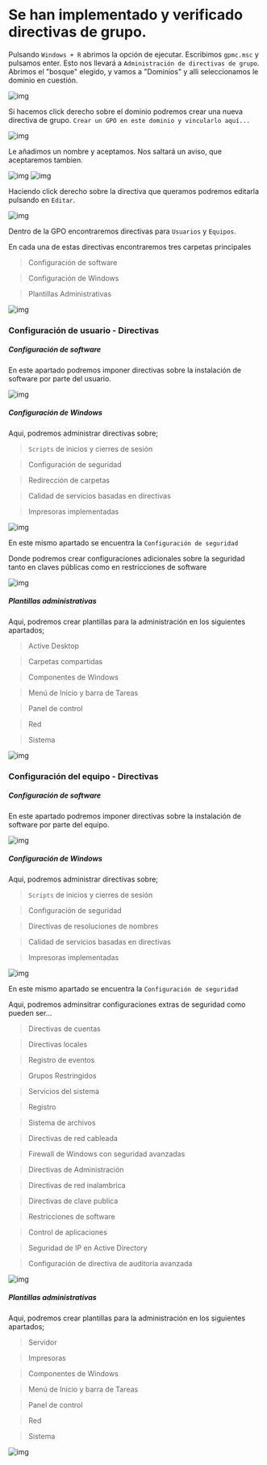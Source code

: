 # Se han implementado y verificado directivas de grupo.

Pulsando `Windows + R` abrimos la opción de ejecutar. Escribimos `gpmc.msc` y pulsamos enter. Esto nos llevará a `Administración de directivas de grupo`. Abrimos el "bosque" elegido, y vamos a "Dominios" y alli seleccionamos le dominio en cuestión.

![img](https://raw.githubusercontent.com/smxrlxp/dominios.html/master/assets/admin_acceso_dom/e/1.png)

Si hacemos click derecho sobre el dominio podremos crear una nueva directiva de grupo. `Crear un GPO en este dominio y vincularlo aquí...`

![img](https://raw.githubusercontent.com/smxrlxp/dominios.html/master/assets/admin_acceso_dom/e/3.png)

Le añadimos un nombre y aceptamos. Nos saltará un aviso, que aceptaremos tambien.

![img](https://raw.githubusercontent.com/smxrlxp/dominios.html/master/assets/admin_acceso_dom/e/4.png)
![img](https://raw.githubusercontent.com/smxrlxp/dominios.html/master/assets/admin_acceso_dom/e/5.png)

Haciendo click derecho sobre la directiva que queramos podremos editarla pulsando en `Editar`.

![img](https://raw.githubusercontent.com/smxrlxp/dominios.html/master/assets/admin_acceso_dom/e/6.png)

Dentro de la GPO encontraremos directivas para `Usuarios` y `Equipos`.

En cada una de estas directivas encontraremos tres carpetas principales

>Configuración de software

>Configuración de Windows

>Plantillas Administrativas

![img](https://raw.githubusercontent.com/smxrlxp/dominios.html/master/assets/admin_acceso_dom/e/7.png)

### Configuración de usuario - Directivas

##### Configuración de software 

En este apartado podremos imponer directivas sobre la instalación de software por parte del usuario.

![img](https://raw.githubusercontent.com/smxrlxp/dominios.html/master/assets/admin_acceso_dom/e/11_a.png)

##### Configuración de Windows

Aqui, podremos administrar directivas sobre;

>`Scripts` de inicios y cierres de sesión

>Configuración de seguridad 

>Redirección de carpetas

>Calidad de servicios basadas en directivas

>Impresoras implementadas

![img](https://raw.githubusercontent.com/smxrlxp/dominios.html/master/assets/admin_acceso_dom/e/11_b.png)

En este mismo apartado se encuentra la `Configuración de seguridad`

Donde podremos crear configuraciones adicionales sobre la seguridad tanto en claves públicas como en restricciones de software

![img](https://raw.githubusercontent.com/smxrlxp/dominios.html/master/assets/admin_acceso_dom/e/11_d.png)

##### Plantillas administrativas

Aqui, podremos crear plantillas para la administración en los siguientes apartados;

>Active Desktop

>Carpetas compartidas

>Componentes de Windows

>Menú de Inicio y barra de Tareas

>Panel de control

>Red

>Sistema

![img](https://raw.githubusercontent.com/smxrlxp/dominios.html/master/assets/admin_acceso_dom/e/11_c.png)

### Configuración del equipo - Directivas

##### Configuración de software

En este apartado podremos imponer directivas sobre la instalación de software por parte del equipo.

![img](https://raw.githubusercontent.com/smxrlxp/dominios.html/master/assets/admin_acceso_dom/e/10_a.png)

##### Configuración de Windows

Aqui, podremos administrar directivas sobre;

>`Scripts` de inicios y cierres de sesión

>Configuración de seguridad 

>Directivas de resoluciones de nombres

>Calidad de servicios basadas en directivas

>Impresoras implementadas

![img](https://raw.githubusercontent.com/smxrlxp/dominios.html/master/assets/admin_acceso_dom/e/10_b.png)

En este mismo apartado se encuentra la `Configuración de seguridad`

Aqui, podremos adminsitrar configuraciones extras de seguridad como pueden ser...

>Directivas de cuentas

>Directivas locales

>Registro de eventos

>Grupos Restringidos

>Servicios del sistema

>Registro

>Sistema de archivos

>Directivas de red cableada

>Firewall de Windows con seguridad avanzadas

>Directivas de Administración

>Directivas de red inalambrica

>Directivas de clave publica 

>Restricciones de software

>Control de aplicaciones

>Seguridad de IP en Active Directory

>Configuración de directiva de auditoria avanzada

![img](https://raw.githubusercontent.com/smxrlxp/dominios.html/master/assets/admin_acceso_dom/e/10_d.png)

##### Plantillas administrativas

Aqui, podremos crear plantillas para la administración en los siguientes apartados;

>Servidor

>Impresoras

>Componentes de Windows

>Menú de Inicio y barra de Tareas

>Panel de control

>Red

>Sistema

![img](https://raw.githubusercontent.com/smxrlxp/dominios.html/master/assets/admin_acceso_dom/e/10_c.png)
